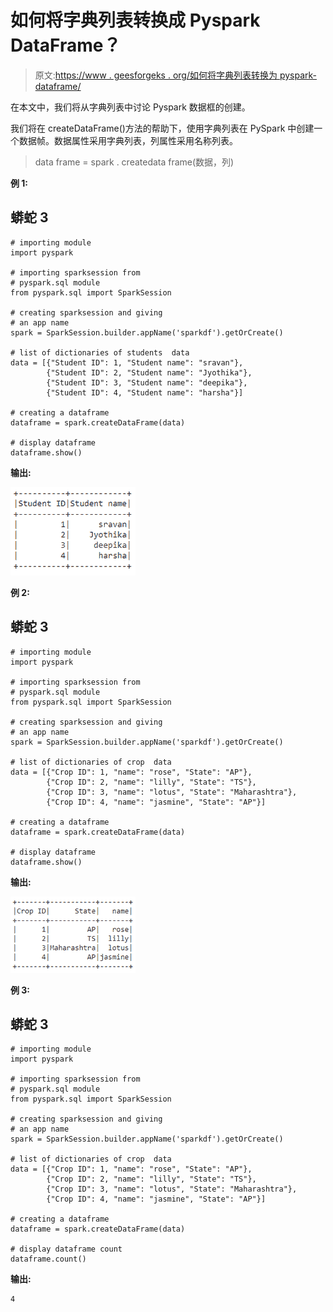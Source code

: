 # 如何将字典列表转换成 Pyspark DataFrame？

> 原文:[https://www . geesforgeks . org/如何将字典列表转换为 pyspark-dataframe/](https://www.geeksforgeeks.org/how-to-convert-list-of-dictionaries-into-pyspark-dataframe/)

在本文中，我们将从字典列表中讨论 Pyspark 数据框的创建。

我们将在 createDataFrame()方法的帮助下，使用字典列表在 PySpark 中创建一个数据帧。数据属性采用字典列表，列属性采用名称列表。

> data frame = spark . createdata frame(数据，列)

**例 1:**

## 蟒蛇 3

```
# importing module
import pyspark

# importing sparksession from
# pyspark.sql module
from pyspark.sql import SparkSession

# creating sparksession and giving
# an app name
spark = SparkSession.builder.appName('sparkdf').getOrCreate()

# list of dictionaries of students  data
data = [{"Student ID": 1, "Student name": "sravan"},
        {"Student ID": 2, "Student name": "Jyothika"},
        {"Student ID": 3, "Student name": "deepika"},
        {"Student ID": 4, "Student name": "harsha"}]

# creating a dataframe
dataframe = spark.createDataFrame(data)

# display dataframe
dataframe.show()
```

**输出:**

![](img/719e18a71ca416a88827d554d3e3848f.png)

**例 2:**

## 蟒蛇 3

```
# importing module
import pyspark

# importing sparksession from 
# pyspark.sql module
from pyspark.sql import SparkSession

# creating sparksession and giving 
# an app name
spark = SparkSession.builder.appName('sparkdf').getOrCreate()

# list of dictionaries of crop  data
data = [{"Crop ID": 1, "name": "rose", "State": "AP"},
        {"Crop ID": 2, "name": "lilly", "State": "TS"},
        {"Crop ID": 3, "name": "lotus", "State": "Maharashtra"},
        {"Crop ID": 4, "name": "jasmine", "State": "AP"}]

# creating a dataframe
dataframe = spark.createDataFrame(data)

# display dataframe
dataframe.show()
```

**输出:**

![](img/664f74d14d2c6e283c9f8c8b5d23cc52.png)

**例 3:**

## 蟒蛇 3

```
# importing module
import pyspark

# importing sparksession from 
# pyspark.sql module
from pyspark.sql import SparkSession

# creating sparksession and giving 
# an app name
spark = SparkSession.builder.appName('sparkdf').getOrCreate()

# list of dictionaries of crop  data
data = [{"Crop ID": 1, "name": "rose", "State": "AP"},
        {"Crop ID": 2, "name": "lilly", "State": "TS"},
        {"Crop ID": 3, "name": "lotus", "State": "Maharashtra"},
        {"Crop ID": 4, "name": "jasmine", "State": "AP"}]

# creating a dataframe
dataframe = spark.createDataFrame(data)

# display dataframe count
dataframe.count()
```

**输出:**

```
4
```